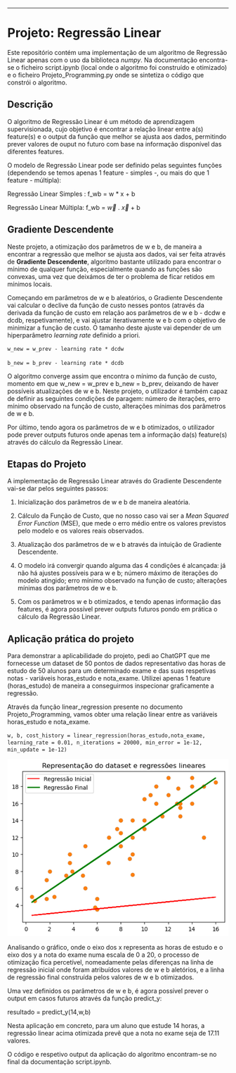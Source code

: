 ---

# **Projeto: Regressão Linear**

Este repositório contém uma implementação de um algoritmo de Regressão Linear apenas com o uso da biblioteca _numpy_. Na documentação encontra-se o ficheiro script.ipynb (local onde o algoritmo foi construído e otimizado) e o ficheiro Projeto_Programming.py onde se sintetiza o código que constrói o algoritmo.

## **Descrição**

O algoritmo de Regressão Linear é um método de aprendizagem supervisionada, cujo objetivo é encontrar a relação linear entre a(s) feature(s) e o output da função que melhor se ajusta aos dados, permitindo prever valores de ouput no futuro com base na informação disponível das diferentes features.

O modelo de Regressão Linear pode ser definido pelas seguintes funções (dependendo se temos apenas 1 feature - simples -, ou mais do que 1 feature - múltipla):

Regressão Linear Simples : f_wb = w * x + b

Regressão Linear Múltipla: f_wb = $\overrightarrow{w}$ . $\overrightarrow{x}$ + b

## **Gradiente Descendente**

Neste projeto, a otimização dos parâmetros de w e b, de maneira a encontrar a regressão que melhor se ajusta aos dados, vai ser feita através de **Gradiente Descendente**, algoritmo bastante utilizado para encontrar o mínimo de qualquer função, especialmente quando as funções são convexas, uma vez que deixámos de ter o problema de ficar retidos em mínimos locais.

Começando em parâmetros de w e b aleatórios, o Gradiente Descendente vai calcular o declive da função de custo nesses pontos (através da derivada da função de custo em relação aos parâmetros de w e b - dcdw e dcdb, respetivamente), e vai ajustar iterativamente w e b com o objetivo de minimizar a função de custo. O tamanho deste ajuste vai depender de um hiperparâmetro _learning rate_ definido a priori.

    w_new = w_prev - learning rate * dcdw

    b_new = b_prev - learning rate * dcdb
    
O algoritmo converge assim que encontra o mínimo da função de custo, momento em que w_new = w_prev e b_new = b_prev, deixando de haver possíveis atualizações de w e b. Neste projeto, o utilizador é também capaz de definir as seguintes condições de paragem: número de iterações, erro mínimo observado na função de custo, alterações mínimas dos parâmetros de w e b.

Por último, tendo agora os parâmetros de w e b otimizados, o utilizador pode prever outputs futuros onde apenas tem a informação da(s) feature(s) através do cálculo da Regressão Linear.

## **Etapas do Projeto**

A implementação de Regressão Linear através do Gradiente Descendente vai-se dar pelos seguintes passos:

1) Inicialização dos parâmetros de w e b de maneira aleatória.

2) Cálculo da Função de Custo, que no nosso caso vai ser a _Mean Squared Error Function_ (MSE), que mede o erro médio entre os valores previstos pelo modelo e os valores reais observados.

3) Atualização dos parâmetros de w e b através da intuição de Gradiente Descendente.

4) O modelo irá convergir quando alguma das 4 condições é alcançada: já não há ajustes possíveis para w e b; número máximo de iterações do modelo atingido; erro mínimo observado na função de custo; alterações mínimas dos parâmetros de w e b.

5) Com os parâmetros w e b otimizados, e tendo apenas informação das features, é agora possível prever outputs futuros pondo em prática o cálculo da Regressão Linear.

## **Aplicação prática do projeto**

Para demonstrar a aplicabilidade do projeto, pedi ao ChatGPT que me fornecesse um dataset de 50 pontos de dados representativo das horas de estudo de 50 alunos para um determinado exame e das suas respetivas notas - variáveis horas_estudo e nota_exame. Utilizei apenas 1 feature (horas_estudo) de maneira a conseguirmos inspecionar graficamente a regressão.

Através da função linear_regression presente no documento Projeto_Programming, vamos obter uma relação linear entre as variáveis horas_estudo e nota_exame.

    w, b, cost_history = linear_regression(horas_estudo,nota_exame, learning_rate = 0.01, n_iterations = 20000, min_error = 1e-12, min_update = 1e-12)

![Gráfico Regressão Linear](output3.png)

Analisando o gráfico, onde o eixo dos x representa as horas de estudo e o eixo dos y a nota do exame numa escala de 0 a 20, o processo de otimização fica percetível, nomeadamente pelas diferenças na linha de regressão inicial onde foram atribuídos valores de w e b aletórios, e a linha de regressão final construída pelos valores de w e b otimizados.

Uma vez definidos os parâmetros de w e b, é agora possível prever o output em casos futuros através da função predict_y:

resultado = predict_y(14,w,b)

Nesta aplicação em concreto, para um aluno que estude 14 horas, a regressão linear acima otimizada prevê que a nota no exame seja de 17.11 valores.

O código e respetivo output da aplicação do algoritmo encontram-se no final da documentação script.ipynb.









